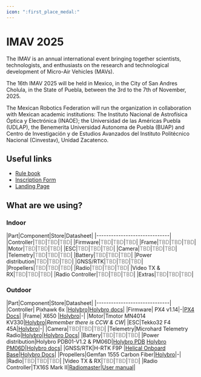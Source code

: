 ```yaml
---
icon: ":first_place_medal:"
---
```


<style>
    .mutted {
      color: #808080; 
    }
</style>

# IMAV 2025

The IMAV is an annual international event bringing together scientists, technologists, and enthusiasts on the research and technological development of Micro-Air Vehicles (MAVs).

The 16th IMAV 2025 will be held in Mexico, in the City of San Andres Cholula, in the State of Puebla, between the 3rd to the 7th of November, 2025.

The Mexican Robotics Federation will run the organization in collaboration with Mexican academic institutions: The Instituto Nacional de Astrofísica Óptica y Electrónica (INAOE); the Universidad de las Américas Puebla (UDLAP), the Benemerita Universidad Autonoma de Puebla (BUAP) and Centro de Investigación y de Estudios Avanzados del Instituto Politécnico Nacional (Cinvestav), Unidad Zacatenco.

## Useful links

- [Rule book](https://femexrobotica.org/imav2025/wp-content/uploads/2025/06/RuleBook_IMAV2025.pdf)
- [Inscription Form](https://forms.gle/9bcaDfv1R9TTqmnA6)
- [Landing Page](https://femexrobotica.org/imav2025/)

## What are we using?

### Indoor

|Part|Component|Store|Datasheet|
|------------------------------|
|Controller|<span class="mutted">TBD</span>|<span class="mutted">TBD</span>|<span class="mutted">TBD</span>|
|Firmware|<span class="mutted">TBD</span>|<span class="mutted">TBD</span>|<span class="mutted">TBD</span>|
|Frame|<span class="mutted">TBD</span>|<span class="mutted">TBD</span>|<span class="mutted">TBD</span>|
|Motor|<span class="mutted">TBD</span>|<span class="mutted">TBD</span>|<span class="mutted">TBD</span>|
|ESC|<span class="mutted">TBD</span>|<span class="mutted">TBD</span>|<span class="mutted">TBD</span>|
|Camera|<span class="mutted">TBD</span>|<span class="mutted">TBD</span>|<span class="mutted">TBD</span>|
|Telemetry|<span class="mutted">TBD</span>|<span class="mutted">TBD</span>|<span class="mutted">TBD</span>|
|Battery|<span class="mutted">TBD</span>|<span class="mutted">TBD</span>|<span class="mutted">TBD</span>|
|Power distribution|<span class="mutted">TBD</span>|<span class="mutted">TBD</span>|<span class="mutted">TBD</span>|
|GNSS/RTK|<span class="mutted">TBD</span>|<span class="mutted">TBD</span>|<span class="mutted">TBD</span>|
|Propellers|<span class="mutted">TBD</span>|<span class="mutted">TBD</span>|<span class="mutted">TBD</span>|
|Radio|<span class="mutted">TBD</span>|<span class="mutted">TBD</span>|<span class="mutted">TBD</span>|
|Video TX & RX|<span class="mutted">TBD</span>|<span class="mutted">TBD</span>|<span class="mutted">TBD</span>|
|Radio Controller|<span class="mutted">TBD</span>|<span class="mutted">TBD</span>|<span class="mutted">TBD</span>|
|Extras|<span class="mutted">TBD</span>|<span class="mutted">TBD</span>|<span class="mutted">TBD</span>|


### Outdoor

|Part|Component|Store|Datasheet|
|------------------------------|
|Controller| Pixhawk 6x |[Holybro](https://holybro.com/products/pixhawk-6x?_pos=3&_sid=f1a88ea3e&_ss=r)|[Holybro docs](https://docs.holybro.com/autopilot/pixhawk-6x/technical-specification)|
|Firmware| PX4 v1.14|-|[PX4 Docs](https://docs.px4.io/main/en/index.html)|
|Frame| X650 |[Holybro](https://holybro.com/products/x500-v2-kits?variant=42541212008637)|-|
|Motor|Tmotor MN4014 KV330|[Holybro](https://holybro.com/products/spare-parts-x650-kit?variant=44351077187773)|_Remember there is CCW & CW_|
|ESC|Tekko32 F4 45A|[Holybro](https://holybro.com/products/spare-parts-x650-kit?variant=44351077253309)|-|
|Camera|<span class="mutted">TBD</span>|<span class="mutted">TBD</span>|<span class="mutted">TBD</span>|
|Telemetry|Microhard Telemetry Radio|[Holybro](https://holybro.com/products/microhard-radio?_pos=2&_sid=6d007e9db&_ss=r)|[Holybro Docs](https://docs.holybro.com/radio/microhard-radio)|
|Battery|<span class="mutted">TBD</span>|<span class="mutted">TBD</span>|<span class="mutted">TBD</span>|
|Power distribution|Holybro PDB01-V1.2 & PM06D|[Holybro PDB](https://holybro.com/collections/multicopter-kit/products/spare-parts-x500-v2-kit?variant=41591074029757) [Holybro PM06D](https://holybro.com/collections/power-modules-pdbs/products/pm06d-power-module)|[Holybro docs](https://docs.holybro.com/power-module-and-pdb/power-module/digital-power-module-pm-setup)|
|GNSS/RTK|H-RTK F9P |[Helical Onboard](https://holybro.com/products/dronecan-h-rtk-f9p-helical?_pos=3&_sid=c5ec1d5e4&_ss=r) [Base](https://holybro.com/products/h-rtk-f9p-gnss-series?variant=41466787201213)|[Holybro Docs](https://docs.holybro.com/gps-and-rtk-system/f9p-h-rtk-series/dronecan-f9p)|
|Propellers|Gemfan 1555 Carbon Fiber|[Holybro](https://holybro.com/products/spare-parts-x650-kit?variant=44351076860093)|-|
|Radio|<span class="mutted">TBD</span>|<span class="mutted">TBD</span>|<span class="mutted">TBD</span>|
|Video TX & RX|<span class="mutted">TBD</span>|<span class="mutted">TBD</span>|<span class="mutted">TBD</span>|
|Radio Controller|TX16S Mark II|[Radiomaster](https://www.radiomasterrc.com/collections/transmitter/products/tx16s-mark-ii-radio-controller)|[User manual](https://cdn.shopify.com/s/files/1/0609/8324/7079/files/TX16S_1.pdf?v=1736839330)|
